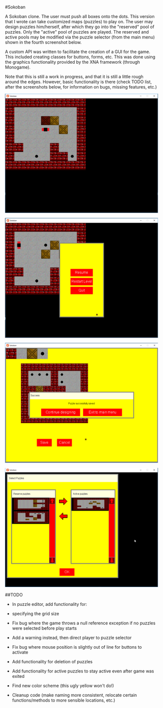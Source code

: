 #Sokoban

A Sokoban clone. The user must push all boxes onto the dots. This version that I wrote can take customized maps (puzzles) to play on. The user may design puzzles him/herself, after which they go into the "reserved" pool of puzzles. Only the "active" pool of puzzles are played. The reserved and active pools may be modified via the puzzle selector (from the main menu) shown in the fourth screenshot below.

A custom API was written to facilitate the creation of a GUI for the game. This included creating classes for buttons, forms, etc. This was done using the graphics functionality provided by the XNA framework (through Monogame).

Note that this is still a work in progress, and that it is still a little rough around the edges. However, basic functionality is there (check TODO list, after the screenshots below, for information on bugs, missing features, etc.)

<p align="center">
<img src="ScreenshotGame.png" width="550">
</p>

<p align="center">
<img src="ScreenshotGameMenu.png" width="550">
</p>

<p align="center">
<img src="ScreenshotDesigner.png" width="550">
</p>

<p align="center">
<img src="ScreenshotSelector.png" width="550">
</p>


##TODO

+ In puzzle editor, add functionality for:
 - specifying the grid size

+ Fix bug where the game throws a null reference exception if no puzzles were selected before play starts
 - Add a warning instead, then direct player to puzzle selector

+ Fix bug where mouse position is slightly out of line for buttons to activate

+ Add functionality for deletion of puzzles

+ Add functionality for active puzzles to stay active even after game was exited

+ Find new color scheme (this ugly yellow won't do!)

+ Cleanup code (make naming more consistent, relocate certain functions/methods to more sensible locations, etc.)
